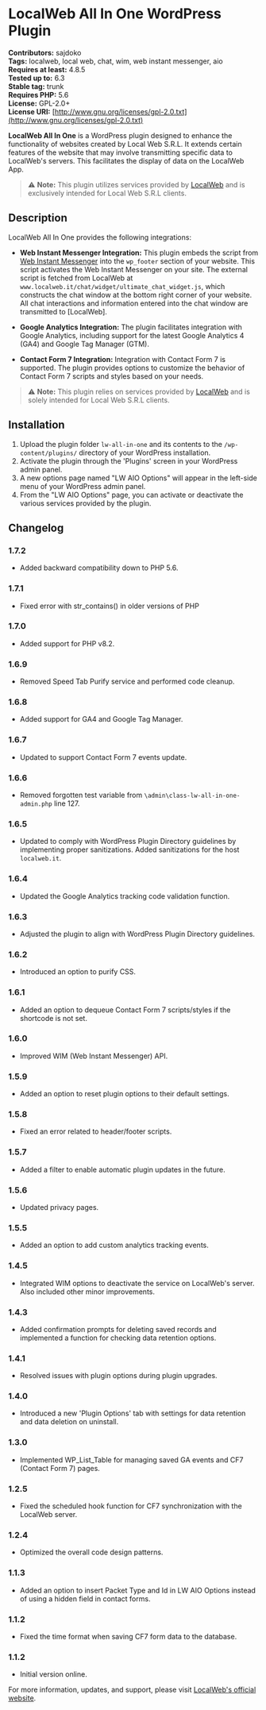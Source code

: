 # LocalWeb All In One WordPress Plugin

**Contributors:** sajdoko  
**Tags:** localweb, local web, chat, wim, web instant messenger, aio  
**Requires at least:** 4.8.5  
**Tested up to:** 6.3  
**Stable tag:** trunk  
**Requires PHP:** 5.6  
**License:** GPL-2.0+  
**License URI:** [http://www.gnu.org/licenses/gpl-2.0.txt](http://www.gnu.org/licenses/gpl-2.0.txt)

**LocalWeb All In One** is a WordPress plugin designed to enhance the functionality of websites created by Local Web S.R.L. It extends certain features of the website that may involve transmitting specific data to LocalWeb's servers. This facilitates the display of data on the LocalWeb App.

> :warning: **Note:** This plugin utilizes services provided by [LocalWeb](https://localweb.it/ "Web Marketing Agency") and is exclusively intended for Local Web S.R.L clients.

## Description

LocalWeb All In One provides the following integrations:

- **Web Instant Messenger Integration:** This plugin embeds the script from [Web Instant Messenger](https://www.webinstantmessenger.it/) into the `wp_footer` section of your website. This script activates the Web Instant Messenger on your site. The external script is fetched from LocalWeb at `www.localweb.it/chat/widget/ultimate_chat_widget.js`, which constructs the chat window at the bottom right corner of your website. All chat interactions and information entered into the chat window are transmitted to [LocalWeb].

- **Google Analytics Integration:** The plugin facilitates integration with Google Analytics, including support for the latest Google Analytics 4 (GA4) and Google Tag Manager (GTM).

- **Contact Form 7 Integration:** Integration with Contact Form 7 is supported. The plugin provides options to customize the behavior of Contact Form 7 scripts and styles based on your needs.

> :warning: **Note:** This plugin relies on services provided by [LocalWeb](https://localweb.it/ "Web Marketing Agency") and is solely intended for Local Web S.R.L clients.

## Installation

1. Upload the plugin folder `lw-all-in-one` and its contents to the `/wp-content/plugins/` directory of your WordPress installation.
2. Activate the plugin through the 'Plugins' screen in your WordPress admin panel.
3. A new options page named "LW AIO Options" will appear in the left-side menu of your WordPress admin panel.
4. From the "LW AIO Options" page, you can activate or deactivate the various services provided by the plugin.

## Changelog

### 1.7.2
- Added backward compatibility down to PHP 5.6.

### 1.7.1
- Fixed error with str_contains() in older versions of PHP

### 1.7.0
- Added support for PHP v8.2.

### 1.6.9
- Removed Speed Tab Purify service and performed code cleanup.

### 1.6.8
- Added support for GA4 and Google Tag Manager.

### 1.6.7
- Updated to support Contact Form 7 events update.

### 1.6.6
- Removed forgotten test variable from `\admin\class-lw-all-in-one-admin.php` line 127.

### 1.6.5
- Updated to comply with WordPress Plugin Directory guidelines by implementing proper sanitizations. Added sanitizations for the host `localweb.it`.

### 1.6.4
- Updated the Google Analytics tracking code validation function.

### 1.6.3
- Adjusted the plugin to align with WordPress Plugin Directory guidelines.

### 1.6.2
- Introduced an option to purify CSS.

### 1.6.1
- Added an option to dequeue Contact Form 7 scripts/styles if the shortcode is not set.

### 1.6.0
- Improved WIM (Web Instant Messenger) API.

### 1.5.9
- Added an option to reset plugin options to their default settings.

### 1.5.8
- Fixed an error related to header/footer scripts.

### 1.5.7
- Added a filter to enable automatic plugin updates in the future.

### 1.5.6
- Updated privacy pages.

### 1.5.5
- Added an option to add custom analytics tracking events.

### 1.4.5
- Integrated WIM options to deactivate the service on LocalWeb's server. Also included other minor improvements.

### 1.4.3
- Added confirmation prompts for deleting saved records and implemented a function for checking data retention options.

### 1.4.1
- Resolved issues with plugin options during plugin upgrades.

### 1.4.0
- Introduced a new 'Plugin Options' tab with settings for data retention and data deletion on uninstall.

### 1.3.0
- Implemented WP_List_Table for managing saved GA events and CF7 (Contact Form 7) pages.

### 1.2.5
- Fixed the scheduled hook function for CF7 synchronization with the LocalWeb server.

### 1.2.4
- Optimized the overall code design patterns.

### 1.1.3
- Added an option to insert Packet Type and Id in LW AIO Options instead of using a hidden field in contact forms.

### 1.1.2
- Fixed the time format when saving CF7 form data to the database.

### 1.1.2
- Initial version online.

For more information, updates, and support, please visit [LocalWeb's official website](https://localweb.it/).

